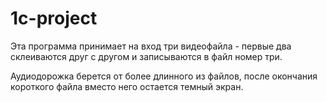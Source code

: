 # 1c-project

Эта программа принимает на вход три видеофайла - первые два склеиваются друг с другом и записываются в файл номер три.

Аудиодорожка берется от более длинного из файлов, после окончания короткого файла вместо него остается темный экран.
